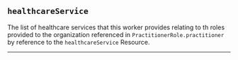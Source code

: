 ## `healthcareService`

The list of healthcare services that this worker provides relating to th roles provided to the organization referenced in `PractitionerRole.practitioner` by reference to the `healthcareService` Resource.

---
